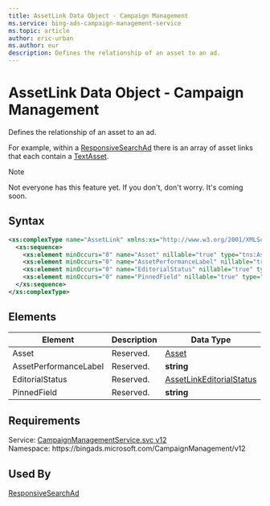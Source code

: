 ```yaml
---
title: AssetLink Data Object - Campaign Management
ms.service: bing-ads-campaign-management-service
ms.topic: article
author: eric-urban
ms.author: eur
description: Defines the relationship of an asset to an ad.
---
```

# AssetLink Data Object - Campaign Management
Defines the relationship of an asset to an ad.

For example, within a [ResponsiveSearchAd](responsivesearchad.md) there is an array of asset links that each contain a [TextAsset](textasset.md). 

> [!NOTE]
> Not everyone has this feature yet. If you don't, don't worry. It's coming soon. 

## Syntax
```xml
<xs:complexType name="AssetLink" xmlns:xs="http://www.w3.org/2001/XMLSchema">
  <xs:sequence>
    <xs:element minOccurs="0" name="Asset" nillable="true" type="tns:Asset" />
    <xs:element minOccurs="0" name="AssetPerformanceLabel" nillable="true" type="xs:string" />
    <xs:element minOccurs="0" name="EditorialStatus" nillable="true" type="tns:AssetLinkEditorialStatus" />
    <xs:element minOccurs="0" name="PinnedField" nillable="true" type="xs:string" />
  </xs:sequence>
</xs:complexType>
```

## <a name="elements"></a>Elements

|Element|Description|Data Type|
|-----------|---------------|-------------|
|<a name="asset"></a>Asset|Reserved.|[Asset](asset.md)|
|<a name="assetperformancelabel"></a>AssetPerformanceLabel|Reserved.|**string**|
|<a name="editorialstatus"></a>EditorialStatus|Reserved.|[AssetLinkEditorialStatus](assetlinkeditorialstatus.md)|
|<a name="pinnedfield"></a>PinnedField|Reserved.|**string**|

## Requirements
Service: [CampaignManagementService.svc v12](https://campaign.api.bingads.microsoft.com/Api/Advertiser/CampaignManagement/v12/CampaignManagementService.svc)  
Namespace: https\://bingads.microsoft.com/CampaignManagement/v12  

## Used By
[ResponsiveSearchAd](responsivesearchad.md)  
